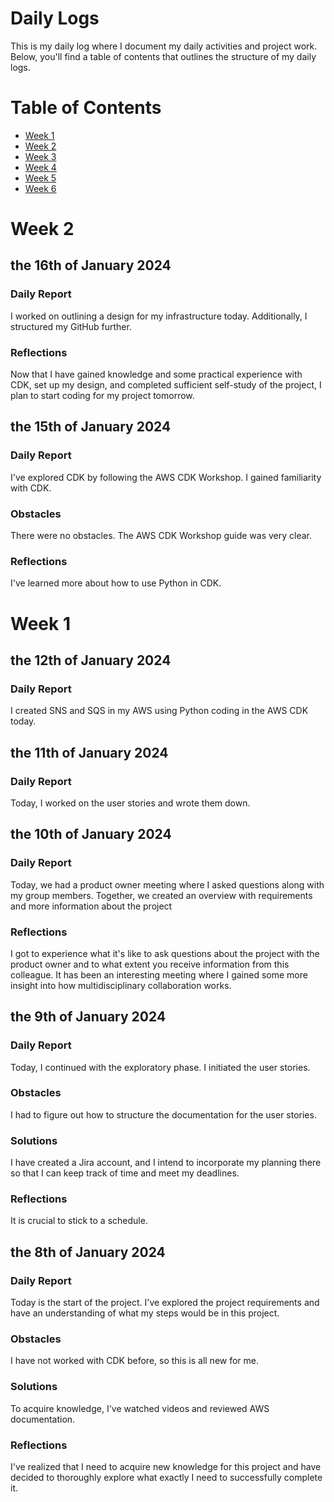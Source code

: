 # Daily Logs
This is my daily log where I document my daily activities and project work. Below, you'll find a table of contents that outlines the structure of my daily logs.

# Table of Contents

- [Week 1](#week-1)
- [Week 2](#week-2)
- [Week 3](#week-3)
- [Week 4](#week-4)
- [Week 5](#week-5)
- [Week 6](#week-6)


# Week 2
## the 16th of January 2024
### Daily Report
I worked on outlining a design for my infrastructure today. Additionally, I structured my GitHub further.
### Reflections
Now that I have gained knowledge and some practical experience with CDK, set up my design, and completed sufficient self-study of the project, I plan to start coding for my project tomorrow.

## the 15th of January 2024
### Daily Report
I've explored CDK by following the AWS CDK Workshop. I gained familiarity with CDK.
### Obstacles
There were no obstacles. The AWS CDK Workshop guide was very clear.
### Reflections
I've learned more about how to use Python in CDK. 


# Week 1
## the 12th of January 2024
### Daily Report
I created SNS and SQS in my AWS using Python coding in the AWS CDK today.

## the 11th of January 2024
### Daily Report
Today, I worked on the user stories and wrote them down.


## the 10th of January 2024
### Daily Report
Today, we had a product owner meeting where I asked questions along with my group members. Together, we created an overview with requirements and more information about the project
### Reflections
I got to experience what it's like to ask questions about the project with the product owner and to what extent you receive information from this colleague. It has been an interesting meeting where I gained some more insight into how multidisciplinary collaboration works.

## the 9th of January 2024
### Daily Report
Today, I continued with the exploratory phase. I initiated the user stories.
### Obstacles
I had to figure out how to structure the documentation for the user stories.
### Solutions
I have created a Jira account, and I intend to incorporate my planning there so that I can keep track of time and meet my deadlines.
### Reflections
It is crucial to stick to a schedule.

## the 8th of January 2024 
### Daily Report
Today is the start of the project. I've explored the project requirements and have an understanding of what my steps would be in this project.
### Obstacles
I have not worked with CDK before, so this is all new for me.
### Solutions
To acquire knowledge, I've watched videos and reviewed AWS documentation.
### Reflections
I've realized that I need to acquire new knowledge for this project and have decided to thoroughly explore what exactly I need to successfully complete it.